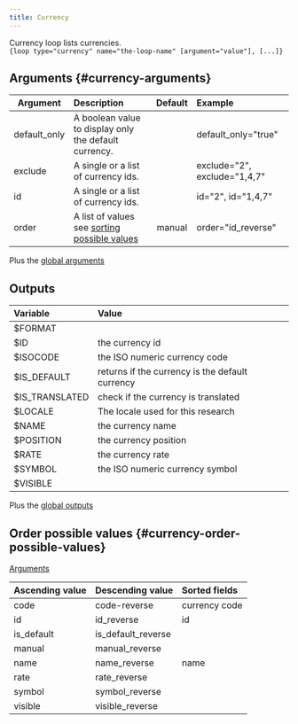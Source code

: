 ```yaml
---
title: Currency
---
```


Currency loop lists currencies.  
`{loop type="currency" name="the-loop-name" [argument="value"], [...]}`

## Arguments {#currency-arguments}

| Argument     | Description                                                                     | Default | Example                      |
|--------------|:--------------------------------------------------------------------------------|:-------:|:-----------------------------|
| default_only | A boolean value to display only the default currency.                           |         | default_only="true"          |
| exclude      | A single or a list of currency ids.                                             |         | exclude="2", exclude="1,4,7" |
| id           | A single or a list of currency ids.                                             |         | id="2", id="1,4,7"           |
| order        | A list of values see [sorting possible values](#currency-order-possible-values) | manual  | order="id_reverse"           |

Plus the [global arguments](./global_arguments)

## Outputs

| Variable       | Value                                           |
|:---------------|:------------------------------------------------|
| $FORMAT        |                                                 |
| $ID            | the currency id                                 |
| $ISOCODE       | the ISO numeric currency code                   |
| $IS_DEFAULT    | returns if the currency is the default currency |
| $IS_TRANSLATED | check if the currency is translated             |
| $LOCALE        | The locale used for this research               |
| $NAME          | the currency name                               |
| $POSITION      | the currency position                           |
| $RATE          | the currency rate                               |
| $SYMBOL        | the ISO numeric currency symbol                 |
| $VISIBLE       |                                                 |

Plus the [global outputs](./global_outputs)

## Order possible values {#currency-order-possible-values}

[Arguments](#currency-arguments)

| Ascending value | Descending value | Sorted fields |
|-----------------|------------------|:--------------|
| code            | code-reverse     | currency code |
| id              | id_reverse       | id            |
| is_default      | is_default_reverse|              |
| manual          | manual_reverse   |               |
| name            | name_reverse     | name          |
| rate            | rate_reverse     |               |
| symbol          | symbol_reverse   |               |
| visible         | visible_reverse  |               |

